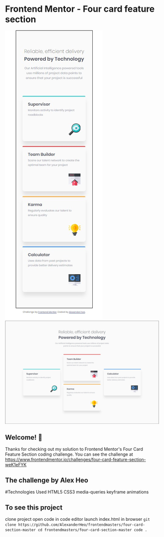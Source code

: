 # Frontend Mentor - Four card feature section

![Mobile component preview for the Four card feature section coding challenge](./images/four-card-mobile.jpg)
![Desktop component preview for the Four card feature section coding challenge](./images/four-card-desktop.jpg)

## Welcome! 👋

Thanks for checking out my solution to Frontend Mentor's Four Card Feature Section coding challenge.
You can see the challenge at <https://www.frontendmentor.io/challenges/four-card-feature-section-weK1eFYK>

## The challenge by Alex Heo
#Technologies Used
HTML5
CSS3
media-queries
keyframe animations

## To see this project
clone project
open code in code editor
launch index.html in browser
`git clone https://github.com/AlexanderHeo/frontendmasters/four-card-section-master
cd frontendmasters/four-card-section-master
code .
`
